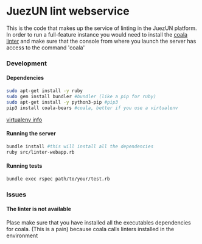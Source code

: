 # JuezUN lint webservice

This is the code that makes up the service of linting in the JuezUN platform. In order to run a full-feature instance you would need to install the [coala linter](https://coala.io) and make sure that the console from where you launch the server has access to the command 'coala'

### Development

#### Dependencies
```bash
sudo apt-get install -y ruby
sudo gem install bundler #bundler (like a pip for ruby)
sudo apt-get install -y python3-pip #pip3
pip3 install coala-bears #coala, better if you use a virtualenv
```
[virtualenv info](http://python-guide-pt-br.readthedocs.io/en/latest/dev/virtualenvs/)

#### Running the server
```bash
bundle install #this will install all the dependencies
ruby src/linter-webapp.rb
```

#### Running tests
```bash
bundle exec rspec path/to/your/test.rb
```
### Issues
#### The linter is not available
Plase make sure that you have installed all the executables dependencies for coala. (This is a pain) because coala calls linters installed in the environment

